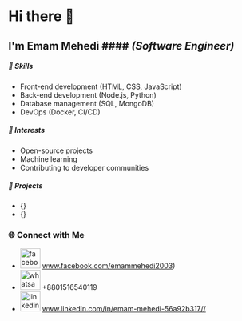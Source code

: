# Hi there 👋
## I'm **Emam Mehedi** #### *(Software Engineer)*

##### 💼 Skills
- Front-end development (HTML, CSS, JavaScript)
- Back-end development (Node.js, Python)
- Database management (SQL, MongoDB)
- DevOps (Docker, CI/CD)

##### 🌟 Interests
- Open-source projects
- Machine learning
- Contributing to developer communities

##### 🚀 Projects
- {}
- {}


### 🌐 Connect with Me
- [<img src='https://cdn.jsdelivr.net/npm/simple-icons@3.0.1/icons/facebook.svg' alt='facebook' height='40'>](https://www.facebook.com/https://www.facebook.com/emammehedi2003)  www.facebook.com/emammehedi2003)
- [<img src='https://cdn.jsdelivr.net/npm/simple-icons@3.0.1/icons/whatsapp.svg' alt='whatsapp' height='40'>](+8801516540119) +8801516540119
- [<img src='https://cdn.jsdelivr.net/npm/simple-icons@3.0.1/icons/linkedin.svg' alt='linkedin' height='40'>](https://www.linkedin.com/in/https://www.linkedin.com/in/emam-mehedi-56a92b317//)  www.linkedin.com/in/emam-mehedi-56a92b317//
